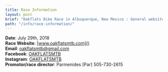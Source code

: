 ```yaml
---
title: Race Information 
layout: post
brief: "Oakflats Bike Race in Albuquerque, New Mexico : General websites and contact information to stay informed about the race" 
path: "/info/race-information/"
---
```


**Date**: July 29th, 2018  
**Race Website**: [www.oakflatsmtb.com]()  
**Email**: oakflatsmtb@gmail.com  
**Facebook**: [OAKFLATSMTB](https://www.facebook.com/Oakflats-MTB-738873469643155/)   
**Instagram**: [OAKFLATSMTB](https://www.instagram.com/oakflatsmtb/)  
**Promotor/race director**: Parmenides [Par] 505-730-2615   

